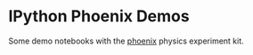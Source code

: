 # IPython Phoenix Demos

Some demo notebooks with the [phoenix](http://www.iuac.res.in/~elab/phoenix/)
physics experiment kit.


